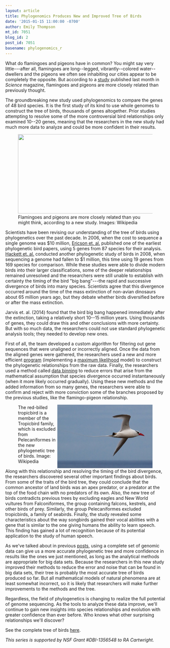 ```yaml
---
layout: article
title: Phylogenomics Produces New and Improved Tree of Birds
date: '2015-01-15 11:00:00 -0700'
author: Emily Thompson
mt_id: 7051
blog_id: 2
post_id: 7051
basename: phylogenomics_r
---
```

What do flamingoes and pigeons have in common? You might say very little---after all, flamingoes are long--legged, vibrantly--colored water--dwellers and the pigeons we often see inhabiting our cities appear to be completely the opposite. But according to a [study](http://www.sciencemag.org/content/346/6215/1320.full) published last month in _Science_ magazine, flamingoes and pigeons are more closely related than previously thought.

The groundbreaking new study used phylogenomics to compare the genes of 48 bird species. It is the first study of its kind to use whole genomes to construct the tree of birds, thousands of genes altogether. Prior studies attempting to resolve some of the more controversial bird relationships only examined 10--20 genes, meaning that the researchers in the new study had much more data to analyze and could be more confident in their results.

<figure>
<img src="http://pandasthumb.org/archives/2014/12/19/flamingo%20and%20pigeon.jpg" alt="" width="600" height="250" style="" />
<figcaption markdown="span">
Flamingoes and pigeons are more closely related than you might think, according to a new study.     Images: Wikipedia

</figcaption>
</figure>

Scientists have been revising our understanding of the tree of birds using phylogenetics over the past decade. In 2006, when the cost to sequence a single genome was $10 million, [Ericson et. al.](http://www.ncbi.nlm.nih.gov/pmc/articles/PMC1834003/) published one of the earliest phylogenetic bird papers, using 5 genes from 87 species for their analysis.  [Hackett et. al.](http://www.ncbi.nlm.nih.gov/pubmed/18583609) conducted another phylogenetic study of birds in 2008, when sequencing a genome had fallen to $1 million, this time using 19 genes from 169 species for comparison.  While these studies were able to divide modern birds into their larger classifications, some of the deeper relationships remained unresolved and the researchers were still unable to establish with certainty the timing of the bird "big bang"---the rapid and successive divergence of birds into many species. Scientists agree that this divergence occurred around the time of the mass extinction of non-avian dinosaurs about 65 million years ago, but they debate whether birds diversified before or after the mass extinction.

Jarvis et. al. (2014) found that the bird big bang happened immediately after the extinction, taking a relatively short 10--15 million years. Using thousands of genes, they could draw this and other conclusions with more certainty. But with so much data, the researchers could not use standard phylogenetic analysis tools; they needed to develop new ones. 

First of all, the team developed a custom algorithm for filtering out gene sequences that were unaligned or incorrectly aligned. Once the data from the aligned genes were gathered, the researchers used a new and more efficient [program](http://sco.h-its.org/exelixis/web/software/examl/index.html) (implementing a [maximum likelihood](http://en.wikipedia.org/wiki/Maximum_likelihood) model) to construct the phylogenetic relationships from the raw data. Finally, the researchers used a method called [data binning](http://en.wikipedia.org/wiki/Data_binning) to reduce errors that arise from the mathematical assumption that species divergence occurred instantaneously (when it more likely occurred gradually). Using these new methods and the added information from so many genes, the researchers were able to confirm and reject with more conviction some of the branches proposed by the previous studies, like the flamingo-pigeon relationship.

<figure>
<img src="/uploads/2015/Red-billed_Tropicbird_JCB.jpg" alt="" width="300" height="200" style="float:right;" />
<figcaption markdown="span">
The red-billed tropicbird is a member of the Tropicbird family, which is excluded from Pelecaniformes in the new phylogenetic tree of birds.    Image: Wikipedia

</figcaption>
</figure>

Along with this relationship and resolving the timing of the bird divergence, the researchers discovered several other important findings about birds. From some of the traits of the bird tree, they could conclude that the common ancestor of land birds was an apex predator, or a predator at the top of the food chain with no predators of its own. Also, the new tree of birds contradicts previous trees by excluding eagles and New World vultures from Falconiformes, the group containing falcons, kestrels, and other birds of prey. Similarly, the group Pelecaniformes excluded tropicbirds, a family of seabirds. Finally, the study revealed some characteristics about the way songbirds gained their vocal abilities with a gene that is similar to the one giving humans the ability to learn speech. This finding has gained a lot of recognition because of its potential application to the study of human speech.

As we've talked about in previous [posts](http://pandasthumb.org/archives/2014/11/-this-is-the-th.html), using a complete set of genomic data can give us a more accurate phylogenetic tree and more confidence in results like the ones we just mentioned, as long as the analytical methods are appropriate for big data sets. Because the researchers in this new study improved their methods to reduce the error and noise that can be found in big data sets, their tree is probably the most accurate tree of birds produced so far. But all mathematical models of natural phenomena are at least somewhat incorrect, so it is likely that researchers will make further improvements to the methods and the tree. 

Regardless, the field of phylogenetics is changing to realize the full potential of genome sequencing. As the tools to analyze these data improve, we'll continue to gain new insights into species relationships and evolution with greater confidence than ever before. Who knows what other surprising relationships we'll discover?

See the complete tree of birds [here](http://www.sciencemag.org/content/346/6215/1320/F1.large.jpg).

_This series is supported by NSF Grant #DBI-1356548 to RA Cartwright._
